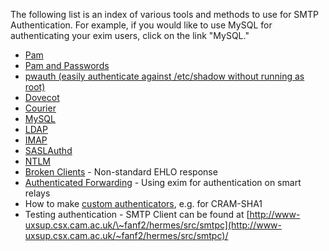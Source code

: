 The following list is an index of various tools and methods to use for
SMTP Authentication. For example, if you would like to use MySQL for
authenticating your exim users, click on the link "MySQL."
-   [Pam](AuthenticatedSmtpUsingPam)
-   [Pam and Passwords](AuthenticatedSmtpUsingPamAndPasswords)
-   [pwauth (easily authenticate against /etc/shadow without running as
    root)](AuthenticatedSmtpUsingPwauth)
-   [Dovecot](AuthenticatedSmtpUsingDovecot)
-   [Courier](AuthenticatedSmtpUsingCourier)
-   [MySQL](AuthenticatedSmtpUsingMysql)
-   [LDAP](AuthenticatedSmtpUsingLdap)
-   [IMAP](AuthenticatedSmtpUsingIMAP)
-   [SASLAuthd](AuthenticatedSmtpUsingSaslauthd)
-   [NTLM](AuthenticatedSmtpUsingNTLM)
-   [Broken Clients](AuthenticatedSmtpForBrokenClients) -
    Non-standard EHLO response
-   [Authenticated Forwarding](AuthenticatingForward) - Using exim
    for authentication on smart relays
-   How to make [custom
    authenticators](AuthenticatedSmtpCustomAuthenticator), e.g. for
    CRAM-SHA1
-   Testing authentication - SMTP Client can be found at
    [http://www-uxsup.csx.cam.ac.uk/\~fanf2/hermes/src/smtpc](http://www-uxsup.csx.cam.ac.uk/~fanf2/hermes/src/smtpc)/
